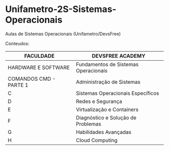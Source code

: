 # Unifametro-2S-Sistemas-Operacionais
Aulas de Sistemas Operacionais (Unifametro/DevsFree)

Conteudos: 

|FACULDADE | DEVSFREE ACADEMY|
|----------|-----------------|
|HARDWARE E SOFTWARE|Fundamentos de Sistemas Operacionais|
|COMANDOS CMD - PARTE 1|Administração de Sistemas|
|C|Sistemas Operacionais Específicos|
|D|Redes e Segurança|
|E|Virtualização e Containers|
|F|Diagnóstico e Solução de Problemas|
|G|Habilidades Avançadas|
|H|Cloud Computing|
